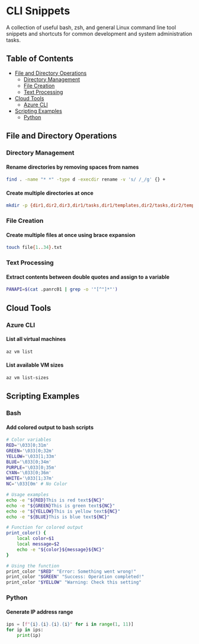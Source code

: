 # CLI Snippets

A collection of useful bash, zsh, and general Linux command line tool snippets and shortcuts for common development and system administration tasks.

## Table of Contents

- [File and Directory Operations](#file-and-directory-operations)
  - [Directory Management](#directory-management)
  - [File Creation](#file-creation)
  - [Text Processing](#text-processing)
- [Cloud Tools](#cloud-tools)
  - [Azure CLI](#azure-cli)
- [Scripting Examples](#scripting-examples)
  - [Python](#python)

## File and Directory Operations

### Directory Management

#### Rename directories by removing spaces from names

```bash
find . -name "* *" -type d -execdir rename -v 's/ /_/g' {} +
```

#### Create multiple directories at once

```bash
mkdir -p {dir1,dir2,dir3,dir1/tasks,dir1/templates,dir2/tasks,dir2/templates,dir3/tasks}
```

### File Creation

#### Create multiple files at once using brace expansion

```bash
touch file{1..34}.txt
```

### Text Processing

#### Extract contents between double quotes and assign to a variable

```bash
PANAPI=$(cat .panrc01 | grep -o '"[^"]*"')
```

## Cloud Tools

### Azure CLI

#### List all virtual machines

```bash
az vm list
```

#### List available VM sizes

```bash
az vm list-sizes
```

## Scripting Examples

### Bash

#### Add colored output to bash scripts

```bash
# Color variables
RED='\033[0;31m'
GREEN='\033[0;32m'
YELLOW='\033[1;33m'
BLUE='\033[0;34m'
PURPLE='\033[0;35m'
CYAN='\033[0;36m'
WHITE='\033[1;37m'
NC='\033[0m' # No Color

# Usage examples
echo -e "${RED}This is red text${NC}"
echo -e "${GREEN}This is green text${NC}"
echo -e "${YELLOW}This is yellow text${NC}"
echo -e "${BLUE}This is blue text${NC}"

# Function for colored output
print_color() {
    local color=$1
    local message=$2
    echo -e "${color}${message}${NC}"
}

# Using the function
print_color "$RED" "Error: Something went wrong!"
print_color "$GREEN" "Success: Operation completed!"
print_color "$YELLOW" "Warning: Check this setting"
```

### Python

#### Generate IP address range

```python
ips = [f"{i}.{i}.{i}.{i}" for i in range(1, 11)]
for ip in ips:
    print(ip)
```